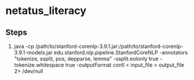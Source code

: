 # netatus_literacy

## Steps
1.  java -cp /path/to/stanford-corenlp-3.9.1.jar:/path/to/stanford-corenlp-3.9.1-models.jar edu.stanford.nlp.pipeline.StanfordCoreNLP -annotators "tokenize, ssplit, pos, depparse, lemma" -ssplit.eolonly true -tokenize.whitespace true -outputFormat conll < input_file > output_file 2> /dev/null
